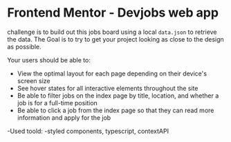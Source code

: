 # Frontend Mentor - Devjobs web app

challenge is to build out this jobs board using a local `data.json` to retrieve the data. The Goal is to try to get your project looking as close to the design as possible.

Your users should be able to:

- View the optimal layout for each page depending on their device's screen size
- See hover states for all interactive elements throughout the site
- Be able to filter jobs on the index page by title, location, and whether a job is for a full-time position
- Be able to click a job from the index page so that they can read more information and apply for the job

-Used toold:
-styled components, typescript, contextAPI
